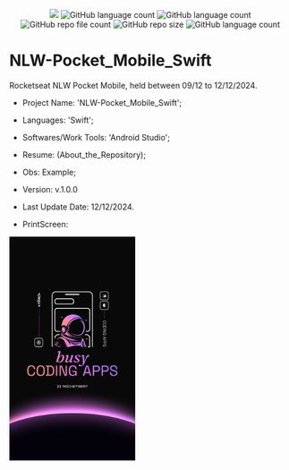 <p align="center">
  <img src="http://img.shields.io/static/v1?label=STATUS&message=Concluded&color=blue&style=flat"/>
  <img alt="GitHub language count" src="https://img.shields.io/github/languages/count/Rafa-KozAnd/NLW-Pocket_Mobile_Swift">
  <img alt="GitHub language count" src="https://img.shields.io/github/languages/top/Rafa-KozAnd/NLW-Pocket_Mobile_Swift">
  <img alt="GitHub repo file count" src="https://img.shields.io/github/directory-file-count/Rafa-KozAnd/NLW-Pocket_Mobile_Swift">
  <img alt="GitHub repo size" src="https://img.shields.io/github/repo-size/Rafa-KozAnd/NLW-Pocket_Mobile_Swift">
  <img alt="GitHub language count" src="https://img.shields.io/github/license/Rafa-KozAnd/NLW-Pocket_Mobile_Swift">
</p>

# NLW-Pocket_Mobile_Swift

Rocketseat NLW Pocket Mobile, held between 09/12 to 12/12/2024.

- Project Name: 'NLW-Pocket_Mobile_Swift';
- Languages: 'Swift';
- Softwares/Work Tools: 'Android Studio';
- Resume: (About_the_Repository);
- Obs: Example;
- Version: v.1.0.0

- Last Update Date: 12/12/2024.

- PrintScreen:
<div>
  <img align="center" height="400" widht="400" src="/Print/Maratona.jpg" />
</div><br>